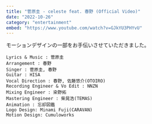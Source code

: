 ```yaml
---
title: "菅原圭 - celeste feat. 春野 (Official Video)"
date: "2022-10-26"
category: "entertainment"
embed: "https://www.youtube.com/watch?v=GJkYU3PHYvU"
---
```


モーションデザインの一部をお手伝いさせていただきました。

```plaintext
Lyrics & Music : 菅原圭
Arrangement : 春野
Singer : 菅原圭, 春野
Guitar : HISA
Vocal Direction : 春野, 佐藤悠介(OTOIRO)
Recording Engineer & Vo Edit : NNZN
Mixing Engineer : 染野拓
Mastering Engineer : 柴晃浩(TEMAS)
Animation : 忘却図鑑
Logo Design: Minami Fuji(CARAVAN)
Motion Design: Cumuloworks
```
